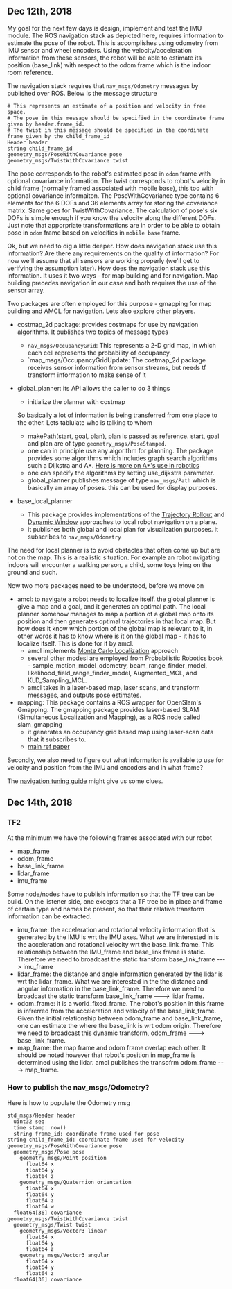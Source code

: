 
## Dec 12th, 2018
My goal for the next few days is design, implement and test the IMU module. The ROS navigation stack as depicted here, requires information to estimate the pose of the robot. This is accomplishes using odometry from IMU sensor and wheel encoders. Using the velocity/acceleration information from these sensors, the robot will be able to estimate its position (base_link) with respect to the odom frame which is the indoor room reference. 

The navigation stack requires that `nav_msgs/Odometry` messages by published over ROS. Below is the message structure
```
# This represents an estimate of a position and velocity in free space.  
# The pose in this message should be specified in the coordinate frame given by header.frame_id.
# The twist in this message should be specified in the coordinate frame given by the child_frame_id
Header header
string child_frame_id
geometry_msgs/PoseWithCovariance pose
geometry_msgs/TwistWithCovariance twist
```
The pose corresponds to the robot's estimated pose in `odom` frame with optional covariance information. The twist corresponds to robot's velocity in child frame (normally framed associated with mobile base), this too with optional covariance informaiton. 
The PoseWithCovariance type contains 6 elements for the 6 DOFs and 36 elements array for storing the covariance matrix. Same goes for TwistWithCovariance.  The calculation of pose's six DOFs is simple enough if you know the velocity along the different DOFs. Just note that apporpriate transformations are in order to be able to obtain pose in `odom` frame based on velocities in `mobile base` frame. 


Ok, but we need to dig a little deeper. How does navigation stack use this information? Are there any requirements on the quality of information? 
For now we'll assume that all sensors are working properly (we'll get to verifying the assumption later). How does the navigation stack use this information. It uses it two ways - for map building and for navigation. Map building precedes navigation in our case and both requires the use of the sensor array. 

Two packages are often employed for this purpose - gmapping for map building and AMCL for navigation. 
Lets also explore other players. 
- costmap_2d package: provides costmaps for use by navigation algorithms. It publishes two topics of message types 
  - `nav_msgs/OccupancyGrid`: This represents a 2-D grid map, in which each cell represents the probability of occupancy. 
  - `map_msgs/OccupancyGridUpdate: 
The costmap_2d package receives sensor information from sensor streams, but needs tf transform information to make sense of it 
- global_planner: its API allows the caller to do 3 things
  - initialize the planner with costmap
  
  
  So basically a lot of information is being transferred from one place to the other. Lets tablulate who is talking to whom
  
  
  - makePath(start, goal, plan), plan is passed as reference. start, goal and plan are of type `geometry_msgs/PoseStamped`. 
  - one can in principle use any algorithm for planning. The package provides some algorithms which includes graph search algorithms such a Dijkstra and A*. [Here is more on A*'s use in robotics](https://www.coursera.org/lecture/robotics-motion-planning/1-4-a-algorithm-Vv9fL)
  - one can specify the algorithms by setting use_dijkstra parameter. 
  - global_planner publishes message of type `nav_msgs/Path` which is basically an array of poses. this can be used for display purposes. 
- base_local_planner
  - This package provides implementations of the [Trajectory Rollout](https://pdfs.semanticscholar.org/dabd/bb636f02d3cff3d546bd1bdae96a058ba4bc.pdf?_ga=2.75374935.412017123.1520536154-80785446.1520536154) and [Dynamic Window](https://www.ri.cmu.edu/pub_files/pub1/fox_dieter_1997_1/fox_dieter_1997_1.pdf) approaches to local robot navigation on a plane. 
  - it publishes both global and local plan for visualization purposes. it subscribes to `nav_msgs/Odometry`
  

The need for local planner is to avoid obstacles that often come up but are not on the map. This is a realistic situation. For example an robot nvigating indoors will encounter a walking person, a child, some toys lying on the ground and such. 
  
Now two more packages need to be understood, before we move on
- amcl: to navigate a robot needs to localize itself. the global planner is give a map and a goal, and it generates an optimal path. The local planner somehow manages to map a portion of a global map onto its position and then generates optimal trajectories in that local map. But how does it know which portion of the global map is relevant to it, in other words it has to know where is it on the global map - it has to localize itself. This is done for it by amcl. 
  - amcl implements [Monte Carlo Localization](http://robots.stanford.edu/papers/fox.aaai99.pdf) approach
  - several other modesl are employed from Probabilistic Robotics book - sample_motion_model_odometry, beam_range_finder_model, likelihood_field_range_finder_model, Augmented_MCL, and KLD_Sampling_MCL.
  - amcl takes in a laser-based map, laser scans, and transform messages, and outputs pose estimates. 
- mapping: This package contains a ROS wrapper for OpenSlam's Gmapping. The gmapping package provides laser-based SLAM (Simultaneous Localization and Mapping), as a ROS node called slam_gmapping
  - it generates an occupancy grid based map using laser-scan data that it subscribes to. 
  - [main ref paper](http://ais.informatik.uni-freiburg.de/publications/papers/grisetti07tro.pdf)
  

Secondly, we also need to figure out what information is available to use for velocity and position from the IMU and encoders and in what frame?


The [navigation tuning guide](http://wiki.ros.org/navigation/Tutorials/Navigation%20Tuning%20Guide) might give us some clues. 


## Dec 14th, 2018
### TF2
At the minimum we have the following frames associated with our robot
- map_frame
- odom_frame
- base_link_frame
- lidar_frame
- imu_frame

Some node/nodes have to publish information so that the TF tree can be build. On the listener side, one excepts that a TF tree be in place and frame of certain type and names be present, so that their relative transform information can be extracted. 

- imu_frame: the acceleration and rotational velocity information that is generated by the IMU is wrt the IMU axes. What we are interested in is the acceleration and rotational velocity wrt the base_link_frame. This relationship between the IMU_frame and base_link frame is static. Therefore we need to broadcast the static transform base_link_frame ---> imu_frame
- lidar_frame: the distance and angle information generated by the lidar is wrt the lidar_frame. What we are interested in the the distance and angular information in the base_link_frame. Therefore we need to broadcast the static transform base_link_frame ---> lidar frame. 
- odom_frame: it is a world_fixed_frame. The robot's position in this frame is infrerred from the acceleration and velocity of the base_link_frame. Given the initial relationship between odom_frame and base_link_frame, one can estimate the where the base_link is wrt odom origin. Therefore we need to broadcast this dynamic transform, odom_frame ---> base_link_frame. 
- map_frame: the map frame and odom frame overlap each other. It should be noted however that robot's position in map_frame is determined using the lidar. amcl publishes the transofrm odom_frame ---> map_frame. 

### How to publish the nav_msgs/Odometry? 
Here is how to populate the Odometry msg
```
std_msgs/Header header
  uint32 seq
  time stamp: now()
  string frame_id: coordinate frame used for pose
string child_frame_id: coordinate frame used for velocity
geometry_msgs/PoseWithCovariance pose
  geometry_msgs/Pose pose
    geometry_msgs/Point position
      float64 x
      float64 y
      float64 z
    geometry_msgs/Quaternion orientation
      float64 x
      float64 y
      float64 z
      float64 w
  float64[36] covariance
geometry_msgs/TwistWithCovariance twist
  geometry_msgs/Twist twist
    geometry_msgs/Vector3 linear
      float64 x
      float64 y
      float64 z
    geometry_msgs/Vector3 angular
      float64 x
      float64 y
      float64 z
  float64[36] covariance
```
